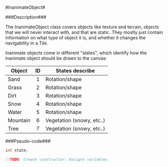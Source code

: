 #InanimateObject#

###Description###

The InanimateObject class covers objects like texture and terrain, objects that we will never interact with, and that are static. They mostly just contain information on what type of object it is, and whether it changes the navigability in a Tile.

Inanimate objects come in different "states", which identify how the inanimate object should be drawn to the canvas:

| Object      | ID      | States describe           |
|-------------|:-------:|---------------------------|
| Sand        | 1       | Rotation/shape            |
| Grass       | 2       | Rotation/shape            |
| Dirt        | 3       | Rotation/shape            |
| Snow        | 4       | Rotation/shape            |
| Water       | 5       | Rotation/shape            |
| Mountain    | 6       | Vegetation (snowy, etc..) |
| Tree        | 7       | Vegetation (snowy, etc..) |

###Pseudo-code###

  ```Java
  int state;
  
  //TODO: Create constructor: Assigns variables
  ```

